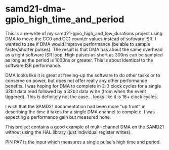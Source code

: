 # samd21-dma-gpio_high_time_and_period
This is a re-write of my samd21-gpio_high_and_low_durations project using DMA to move the CC0 and CC1 counter values instead of software ISR. I wanted to see if DMA would improve performance (be able to sample faster/shorter pulses). The result is that DMA has about the same overhead as a tight software ISR loop. High pulses as short as 300ns can be sampled as long as the period is 1000ns or greater. This is about identical to the software ISR performance.

DMA looks like it is great at freeing-up the software to do other tasks or to conserve on power, but does not offer really any other performance benefits. I was hoping for DMA to complete in 2-3 clock cycles for a single 32bit data read followed by a 32bit data write (from when the event tiggered). This is definitely not the case... looks like it is 16+ clock cycles.

I wish that the SAMD21 documentation had been more "up front" in describing the time it takes for a single DMA channel to complete. I was expecting a performance gain but measured none.

This project contains a good example of multi-channel DMA on the SAMD21 without using the HAL library (just individual register writes).

PIN PA7 is the input which measures a single pulse's high time and period.
